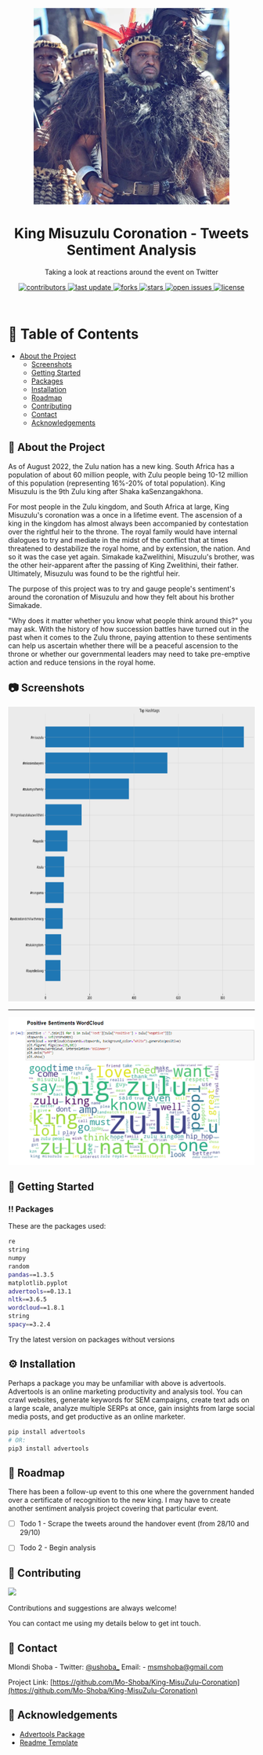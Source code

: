 <div align="center">

  <img src="https://github.com/Mo-Shoba/King-MisuZulu-Coronation/blob/main/Images/300087403_752620509377111_3397981537280549875_n%20(1).png" alt="logo" width="400" height="auto" />
  <h1>King Misuzulu Coronation - Tweets Sentiment Analysis</h1>
  
  <p>
    Taking a look at reactions around the event on Twitter
  </p>
  
  
<!-- Badges -->
<p>
  <a href="https://github.com/Louis3797/awesome-readme-template/graphs/contributors">
    <img src="https://img.shields.io/github/contributors/Louis3797/awesome-readme-template" alt="contributors" />
  </a>
  <a href="">
    <img src="https://img.shields.io/github/last-commit/mo-shoba/King-MisuZulu-Coronation" alt="last update" />
  </a>
  <a href="https://github.com/Louis3797/awesome-readme-template/network/members">
    <img src="https://img.shields.io/github/forks/mo-shoba/King-MisuZulu-Coronation" alt="forks" />
  </a>
  <a href="https://github.com/Louis3797/awesome-readme-template/stargazers">
    <img src="https://img.shields.io/github/stars/mo-shoba/King-MisuZulu-Coronation" alt="stars" />
  </a>
  <a href="https://github.com/Louis3797/awesome-readme-template/issues/">
    <img src="https://img.shields.io/github/issues/mo-shoba/King-MisuZulu-Coronation" alt="open issues" />
  </a>
  <a href="https://github.com/Louis3797/awesome-readme-template/blob/master/LICENSE">
    <img src="https://img.shields.io/github/license/Louis3797/awesome-readme-template.svg" alt="license" />
  </a>
</p>
   
</div>

<br />

<!-- Table of Contents -->
# :notebook_with_decorative_cover: Table of Contents

- [About the Project](#star2-about-the-project)
  * [Screenshots](#camera-screenshots)
  * [Getting Started](#toolbox-getting-started)
  * [Packages](#bangbang-prerequisites)
  * [Installation](#gear-installation)
  * [Roadmap](#compass-roadmap)
  * [Contributing](#wave-contributing)
  * [Contact](#handshake-contact)
  * [Acknowledgements](#gem-acknowledgements)

  

<!-- About the Project -->
## :star2: About the Project
As of August 2022, the Zulu nation has a new king. South Africa has a population of about 60 million people, with Zulu people being 10-12 million of this population (representing 16%-20% of total population). King Misuzulu is the 9th Zulu king after Shaka kaSenzangakhona. 

For most people in the Zulu kingdom, and South Africa at large, King Misuzulu's coronation was a once in a lifetime event. The ascension of a king in the kingdom has almost always been accompanied by contestation over the rightful heir to the throne. The royal family would have internal dialogues to try and mediate in the midst of the conflict that at times threatened to destabilize the royal home, and by extension, the nation. And so it was the case yet again. Simakade kaZwelithini, Misuzulu's brother, was the other heir-apparent after the passing of King Zwelithini, their father. Ultimately, Misuzulu was found to be the rightful heir.

The purpose of this project was to try and gauge people's sentiment's around the coronation of Misuzulu and how they felt about his brother Simakade. 

"Why does it matter whether you know what people think around this?" you may ask. With the history of how succession battles have turned out in the past when it comes to the Zulu throne, paying attention to these sentiments can help us ascertain whether there will be a peaceful ascension to the throne or whether our governmental leaders may need to take pre-emptive action and reduce tensions in the royal home.

<!-- Screenshots -->
## :camera: Screenshots

<div align="center"> 
  <img src="https://github.com/Mo-Shoba/King-MisuZulu-Coronation/blob/main/Images/Hashtags_screenshot.png" width="600" height="600" alt="screenshot" />
</div>

---

<div align="center"> 
  <img src="https://github.com/Mo-Shoba/King-MisuZulu-Coronation/blob/main/Images/Positive_sentiments_wordcloud.png" width="600" height="auto" alt="screenshot" />
</div>


<!-- Getting Started -->
## 	:toolbox: Getting Started
 
<!-- Packages -->
### :bangbang: Packages

These are the packages used:

```bash
re
string
numpy 
random
pandas==1.3.5 
matplotlib.pyplot 
advertools==0.13.1
nltk==3.6.5
wordcloud==1.8.1
string
spacy==3.2.4
```
Try the latest version on packages without versions

<!-- Installation -->
## :gear: Installation

Perhaps a package you may be unfamiliar with above is advertools. Advertools is an online marketing productivity and analysis tool. You can crawl websites, generate keywords for SEM campaigns, create text ads on a large scale, analyze multiple SERPs at once, gain insights from large social media posts, and get productive as an online marketer.

```bash
pip install advertools
# OR:
pip3 install advertools
```

<!-- Roadmap -->
## :compass: Roadmap

There has been a follow-up event to this one where the government handed over a certificate of recognition to the new king. I may have to create another sentiment analysis project covering that particular event.

* [ ] Todo 1 - Scrape the tweets around the handover event (from 28/10 and 29/10)   
* [ ] Todo 2 - Begin analysis


<!-- Contributing -->
## :wave: Contributing

<a href="https://github.com/Louis3797/awesome-readme-template/graphs/contributors">
  <img src="https://contrib.rocks/image?repo=Louis3797/awesome-readme-template" />
</a>


Contributions and suggestions are always welcome!

You can contact me using my details below to get int touch.


<!-- Contact -->
## :handshake: Contact

Mlondi Shoba - Twitter: [@ushoba_](https://twitter.com/ushoba_)     Email: - msmshoba@gmail.com

Project Link: [https://github.com/Mo-Shoba/King-MisuZulu-Coronation](https://github.com/Mo-Shoba/King-MisuZulu-Coronation)


<!-- Acknowledgments -->
## :gem: Acknowledgements


 - [Advertools Package](https://advertools.readthedocs.io/en/master/)
 - [Readme Template](https://github.com/Louis3797/awesome-readme-template)
